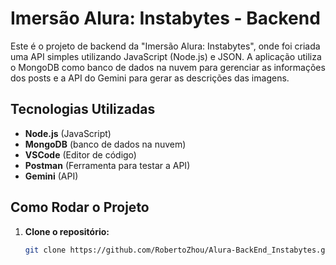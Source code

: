 # Imersão Alura: Instabytes - Backend

Este é o projeto de backend da "Imersão Alura: Instabytes", onde foi criada uma API simples utilizando JavaScript (Node.js) e JSON. A aplicação utiliza o MongoDB como banco de dados na nuvem para gerenciar as informações dos posts e a API do Gemini para gerar as descrições das imagens.

## Tecnologias Utilizadas

- **Node.js** (JavaScript)
- **MongoDB** (banco de dados na nuvem)
- **VSCode** (Editor de código)
- **Postman** (Ferramenta para testar a API)
- **Gemini** (API)

## Como Rodar o Projeto

1. **Clone o repositório:**

   ```bash
   git clone https://github.com/RobertoZhou/Alura-BackEnd_Instabytes.git
